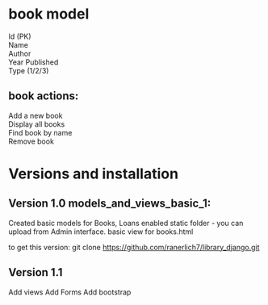 # book model
Id (PK)  
Name  
Author  
Year Published  
Type (1/2/3) 


## book actions:
Add a new book  
Display all books  
Find book by name  
Remove book  


# Versions and installation
## Version 1.0 models_and_views_basic_1:
Created basic models for Books, Loans
enabled static folder - you can upload from Admin interface.
basic view for books.html

to get this version:
git clone https://github.com/ranerlich7/library_django.git

## Version 1.1

Add views
Add Forms
Add bootstrap
